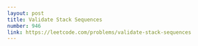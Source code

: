 ```yaml
---
layout: post
title: Validate Stack Sequences
number: 946
link: https://leetcode.com/problems/validate-stack-sequences
---
```


